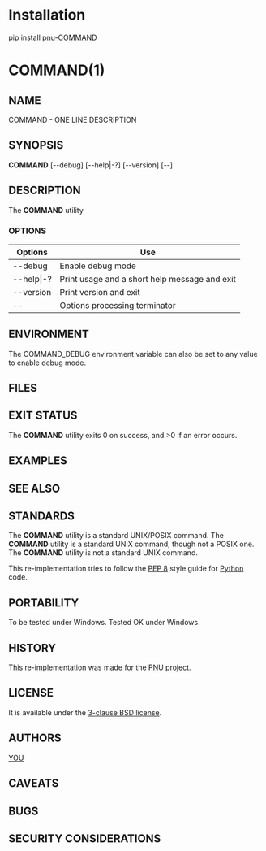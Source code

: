 # Installation
pip install [pnu-COMMAND](https://pypi.org/project/pnu-COMMAND/)

# COMMAND(1)

## NAME
COMMAND - ONE LINE DESCRIPTION

## SYNOPSIS
**COMMAND**
\[--debug\]
\[--help|-?\]
\[--version\]
\[--\]

## DESCRIPTION
The **COMMAND** utility

### OPTIONS
Options | Use
------- | ---
--debug|Enable debug mode
--help\|-?|Print usage and a short help message and exit
--version|Print version and exit
--|Options processing terminator

## ENVIRONMENT
The COMMAND_DEBUG environment variable can also be set to any value to enable debug mode.

## FILES

## EXIT STATUS
The **COMMAND** utility exits 0 on success, and >0 if an error occurs.

## EXAMPLES

## SEE ALSO

## STANDARDS
The **COMMAND** utility is a standard UNIX/POSIX command.
The **COMMAND** utility is a standard UNIX command, though not a POSIX one.
The **COMMAND** utility is not a standard UNIX command.

This re-implementation tries to follow the [PEP 8](https://www.python.org/dev/peps/pep-0008/) style guide for [Python](https://www.python.org/) code.

## PORTABILITY
To be tested under Windows.
Tested OK under Windows.

## HISTORY
This re-implementation was made for the [PNU project](https://github.com/HubTou/PNU).

## LICENSE
It is available under the [3-clause BSD license](https://opensource.org/licenses/BSD-3-Clause).

## AUTHORS
[YOU](https://github.com/YOU)

## CAVEATS

## BUGS

## SECURITY CONSIDERATIONS


